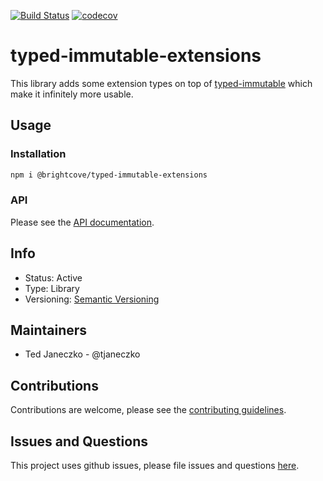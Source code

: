 [![Build Status](https://travis-ci.org/brightcove/typed-immutable-extensions.svg?branch=master)](https://travis-ci.org/brightcove/typed-immutable-extensions)
[![codecov](https://codecov.io/gh/brightcove/typed-immutable-extensions/branch/master/graph/badge.svg)](https://codecov.io/gh/brightcove/typed-immutable-extensions)

# typed-immutable-extensions

This library adds some extension types on top of [typed-immutable](https://github.com/typed-immutable/typed-immutable) which make it infinitely more usable.

## Usage

### Installation

```bash
npm i @brightcove/typed-immutable-extensions
```

### API

Please see the [API documentation](https://github.com/brightcove/typed-immutable-extensions/blob/master/docs/API.md).

## Info

- Status: Active
- Type: Library
- Versioning: [Semantic Versioning](http://semver.org/spec/v2.0.0.html)

## Maintainers

- Ted Janeczko - @tjaneczko

## Contributions

Contributions are welcome, please see the [contributing guidelines](https://github.com/brightcove/typed-immutable-extensions/blob/master/CONTRIBUTING.md).

## Issues and Questions

This project uses github issues, please file issues and questions [here](https://github.com/brightcove/typed-immutable-extensions/issues).
